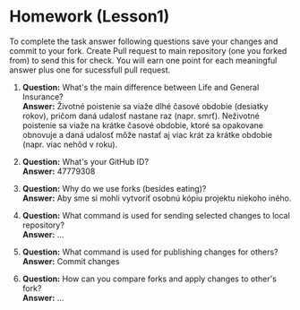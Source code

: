 # Homework (Lesson1)
To complete the task answer following questions save your changes and commit to your fork. Create Pull request to main repository (one you forked from) to send this for check. You will earn one point for each meaningful answer plus one for sucessfull pull request.

1. **Question:** What's the main difference between Life and General Insurance?  
   **Answer:** Životné poistenie sa viaže dlhé časové obdobie (desiatky rokov), pričom daná udalosť nastane raz (napr. smrť).
   Neživotné poistenie sa viaže na krátke časové obdobie, ktoré sa opakovane obnovuje a daná udalosť môže nastať aj viac krát za krátke obdobie (napr. viac nehôd v roku).

2. **Question:** What's your GitHub ID?  
   **Answer:** 47779308

3. **Question:** Why do we use forks (besides eating)?  
   **Answer:** Aby sme si mohli vytvoriť osobnú kópiu projektu niekoho iného. 

4. **Question:** What command is used for sending selected changes to local repository?  
   **Answer:** ...

5. **Question:** What command is used for publishing changes for others?  
   **Answer:** Commit changes

6. **Question:** How can you compare forks and apply changes to other's fork?  
   **Answer:** ...
